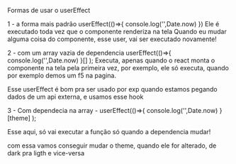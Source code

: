Formas de usar o userEffect

1 - a forma mais padrão
 userEffect(()=>{
  console.log('',Date.now)
})
Ele é executado toda vez que o componente renderiza na tela
Quando eu mudar alguma coisa do componente, esse user, vai ser executado novamente!



2 - com um array vazia de dependencia
userEffect(()=>{
  console.log('',Date.now)
}[] ); 
Executa, apenas quando o react monta o componente na tela pela primeira vez, por exemplo, ele só executa, quando por exemplo demos um f5 na pagina.

Esse userEffect é bom pra ser usado por exp quando estamos pegando dados de um api externa, e usamos esse hook



3 - Com dependecia na array - 
userEffect(()=>{
  console.log('',Date.now)
}[theme] ); 

Esse aqui, só vai executar a função só quando a dependencia mudar!

com essa vamos conseguir mudar o theme, quando ele for alterado, de dark pra ligth e vice-versa



